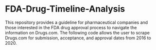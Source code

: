 # FDA-Drug-Timeline-Analysis

This repository provides a guideline for pharmaceutical companies and those interested in the FDA drug approval process to navigate the information on Drugs.com.
The following code allows the user to scrape Drugs.com for submission, acceptance, and approval dates from 2016 to 2020.


